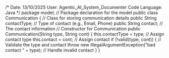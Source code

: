 /*
Date: 13/10/2025
User: Agentic_AI_System_Documenter
Code Language: Java
*/
package model; // Package declaration for the model
public class Communication { // Class for storing communication details
    public String contactType; // Type of contact (e.g., Email, Phone)
    public String contact; // The contact information
    // Constructor for Communication
    public Communication(String type, String cont) {
        this.contactType = type; // Assign contact type
        this.contact = cont; // Assign contact
        if (!valid(type, cont)) { // Validate the type and contact
            throw new IllegalArgumentException("bad contact " + type); // Handle invalid contact
        }
    }